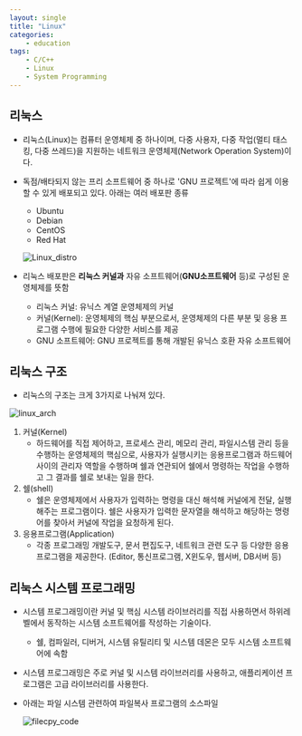 ```yaml
---
layout: single
title: "Linux"
categories:
    - education
tags: 
    - C/C++
    - Linux
    - System Programming
---
```


## 리눅스

- 리눅스(Linux)는 컴퓨터 운영체제 중 하나이며, 다중 사용자,  다중 작업(멀티 태스킹, 다중 쓰레드)을 지원하는 네트워크 운영체제(Network Operation System)이다.

- 독점/배타되지 않는 프리 소프트웨어 중 하나로 'GNU 프로젝트'에 따라 쉽게 이용할 수 있게 배포되고 있다. 아래는 여러 배포판 종류

  - Ubuntu
  - Debian
  - CentOS
  - Red Hat

  ![Linux_distro](../../assets/img/linux/Linux_distro.png)

- 리눅스 배포판은 __리눅스 커널과__ 자유 소프트웨어(__GNU소프트웨어__ 등)로 구성된 운영체제를 뜻함

  - 리눅스 커널: 유닉스 계열 운영체제의 커널
  - 커널(Kernel): 운영체제의 핵심 부분으로서, 운영체제의 다른 부분 및 응용 프로그램 수행에 필요한 다양한 서비스를 제공
  - GNU 소프트웨어: GNU 프로젝트를 통해 개발된 유닉스 호환 자유 소프트웨어



## 리눅스 구조

- 리눅스의 구조는 크게 3가지로 나눠져 있다.

![linux_arch](../../assets/img/linux/linux_arch.png)

1. 커널(Kernel)
   - 하드웨어를 직접 제어하고, 프로세스 관리, 메모리 관리, 파일시스템 관리 등을 수행하는 운영체제의 핵심으로, 사용자가 실행시키는 응용프로그램과 하드웨어 사이의 관리자 역할을 수행하며 쉘과 연관되어 쉘에서 명령하는 작업을 수행하고 그 결과를 쉘로 보내는 일을 한다.
2. 쉘(shell)
   - 쉘은 운영체제에서 사용자가 입력하는 명령을 대신 해석해 커널에게 전달, 실행해주는 프로그램이다. 쉘은 사용자가 입력한 문자열을 해석하고 해당하는 명령어를 찾아서 커널에 작업을 요청하게 된다.
3. 응용프로그램(Application)
   - 각종 프로그래밍 개발도구, 문서 편집도구, 네트워크 관련 도구 등 다양한 응용프로그램을 제공한다. (Editor, 통신프로그램, X윈도우, 웹서버, DB서버 등)



## 리눅스 시스템 프로그래밍

- 시스템 프로그래밍이란 커널 및 핵심 시스템 라이브러리를 직접 사용하면서 하위레벨에서 동작하는 시스템 소프트웨어를 작성하는 기술이다.

  - 쉘, 컴파일러, 디버거, 시스템 유틸리티 및 시스템 데몬은 모두 시스템 소프트웨어에 속함

- 시스템 프로그래밍은 주로 커널 및 시스템 라이브러리를 사용하고, 애플리케이션 프로그램은 고급 라이브러리를 사용한다.

- 아래는 파일 시스템 관련하여 파일복사 프로그램의 소스파일

  ![filecpy_code](../../assets/img/linux/filecpy_code.png)

